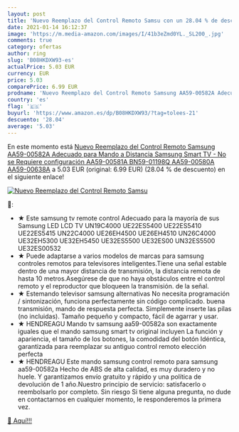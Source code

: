 ```yaml
---
layout: post
title: 'Nuevo Reemplazo del Control Remoto Samsu con un 28.04 % de descuento'
date: 2021-01-14 16:12:37
image: 'https://m.media-amazon.com/images/I/41b3eZmd0YL._SL200_.jpg'
comments: true
category: ofertas
author: ring
slug: 'B08HKDXW93-es'
actualPrice: 5.03 EUR
currency: EUR
price: 5.03
comparePrice: 6.99 EUR
prodname: 'Nuevo Reemplazo del Control Remoto Samsung AA59-00582A Adecuado para Mando a Distancia Samsung Smart TV - No se Requiere configuración AA59-00581A BN59-01198Q AA59-00580A AA59-00638A'
country: 'es'
flag: '🇪🇸'
buyurl: 'https://www.amazon.es/dp/B08HKDXW93/?tag=tolees-21'
descuento: '28.04'
average: '5.03'
---
```


En este momento está [Nuevo Reemplazo del Control Remoto Samsung AA59-00582A Adecuado para Mando a Distancia Samsung Smart TV - No se Requiere configuración AA59-00581A BN59-01198Q AA59-00580A AA59-00638A](https://www.amazon.es/dp/B08HKDXW93/?tag=tolees-21) a 5.03 EUR (original: 6.99 EUR) (28.04 %  de descuento) en el siguiente enlace!

[![Nuevo Reemplazo del Control Remoto Samsu](https://m.media-amazon.com/images/I/41b3eZmd0YL._SL200_.jpg)](https://www.amazon.es/dp/B08HKDXW93/?tag=tolees-21)

🔎:

- ★ Este samsung tv remote control Adecuado para la mayoría de sus Samsung LED LCD TV UN19C4000 UE22ES5400 UE22ES5410 UE22ES5415 UN22C4000 UE26EH4500 UE26EH4510 UN26C4000 UE32EH5300 UE32EH5450 UE32ES5500 UE32ES00 UN32ES5500 UE32ES00532
- ★ Puede adaptarse a varios modelos de marcas para samsung controles remotos para televisores inteligentes.Tiene una señal estable dentro de una mayor distancia de transmisión, la distancia remota de hasta 10 metros.Asegúrese de que no haya obstáculos entre el control remoto y el reproductor que bloqueen la transmisión. de la señal.
- ★ Estemando televisor samsung alternativas No necesita programación / sintonización, funciona perfectamente sin código complicado. buena transmisión, mando de respuesta perfecta. Simplemente inserte las pilas (no incluidas). Tamaño pequeño y compacto, fácil de agarrar y usar.
- ★ HENDREAGU Mando tv samsung aa59-00582a son exactamente iguales que el mando samsung smart tv original incluyen La función y apariencia, el tamaño de los botones, la comodidad del botón Idéntica, garantizada para reemplazar su antiguo control remoto elección perfecta
- ★ HENDREAGU Este mando samsung control remoto para samsung aa59-00582a Hecho de ABS de alta calidad, es muy duradero y no huele. Y garantizamos envío gratuito y rápido y una política de devolución de 1 año.Nuestro principio de servicio: satisfacerlo o reembolsarlo por completo. Sin riesgo Si tiene alguna pregunta, no dude en contactarnos en cualquier momento, le responderemos la primera vez.

[🛒 Aquí!!!](https://www.amazon.es/dp/B08HKDXW93/?tag=tolees-21)
